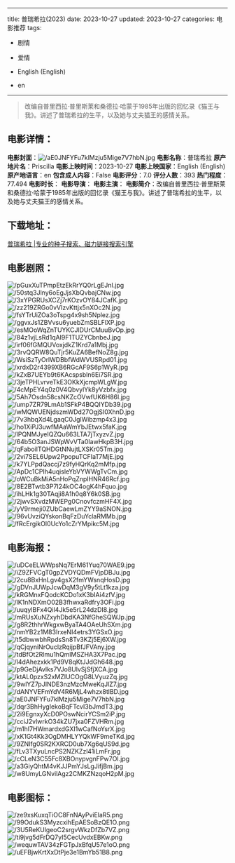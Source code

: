 
---
title: 普瑞希拉(2023)
date: 2023-10-27
updated: 2023-10-27
categories: 电影推荐
tags:
- 剧情
- 爱情

- English (English)
- en
---


> 改编自普里西拉·普里斯莱和桑德拉·哈蒙于1985年出版的回忆录《猫王与我》。讲述了普瑞希拉的生平，以及她与丈夫猫王的感情关系。

## **电影详情**：

**电影封面**：<img src="https://image.tmdb.org/t/p/w200/aE0JNFYFu7klMzju5Mige7V7hbN.jpg" alt="/aE0JNFYFu7klMzju5Mige7V7hbN.jpg" title="/aE0JNFYFu7klMzju5Mige7V7hbN.jpg">
**电影名称**：普瑞希拉
**原产地片名**：Priscilla
**电影上映时间**：2023-10-27
**电影上映国家**：English (English)
**原产地语言**：en
**包含成人内容**：False
**电影评分**：7.0
**评分人数**：393
**热门程度**：77.494
**电影时长**：
**电影导演**：
**电影主演**：
**电影简介**：改编自普里西拉·普里斯莱和桑德拉·哈蒙于1985年出版的回忆录《猫王与我》。讲述了普瑞希拉的生平，以及她与丈夫猫王的感情关系。

## **下载地址**：
[普瑞希拉 |专业的种子搜索、磁力链接搜索引擎](https://movie.amd794.com:2083/?search=Priscilla&ordering=&mode=match_phrase&page_size=10&page=1)
 

## **电影剧照**：
<img src="https://image.tmdb.org/t/p/original/pGuxXuTPmpEtzEkRrYQ0rLgEJnI.jpg" alt="/pGuxXuTPmpEtzEkRrYQ0rLgEJnI.jpg" title="/pGuxXuTPmpEtzEkRrYQ0rLgEJnI.jpg"><img src="https://image.tmdb.org/t/p/original/50stq3Jlny6oEgJjsXbQvbajCNw.jpg" alt="/50stq3Jlny6oEgJjsXbQvbajCNw.jpg" title="/50stq3Jlny6oEgJjsXbQvbajCNw.jpg"><img src="https://image.tmdb.org/t/p/original/3xYPGRUsXCZj7rKOzvOY84JCafK.jpg" alt="/3xYPGRUsXCZj7rKOzvOY84JCafK.jpg" title="/3xYPGRUsXCZj7rKOzvOY84JCafK.jpg"><img src="https://image.tmdb.org/t/p/original/zz219ZRGo0vVIzvKttjx5nXOc2N.jpg" alt="/zz219ZRGo0vVIzvKttjx5nXOc2N.jpg" title="/zz219ZRGo0vVIzvKttjx5nXOc2N.jpg"><img src="https://image.tmdb.org/t/p/original/fsYTrUiZOa3oTspg4x9sh5Nplez.jpg" alt="/fsYTrUiZOa3oTspg4x9sh5Nplez.jpg" title="/fsYTrUiZOa3oTspg4x9sh5Nplez.jpg"><img src="https://image.tmdb.org/t/p/original/ggvxJs1ZBVvsu6yuebZmSBLFlXP.jpg" alt="/ggvxJs1ZBVvsu6yuebZmSBLFlXP.jpg" title="/ggvxJs1ZBVvsu6yuebZmSBLFlXP.jpg"><img src="https://image.tmdb.org/t/p/original/esMOoWqZnTUYKCJlDUrCMuuBvOp.jpg" alt="/esMOoWqZnTUYKCJlDUrCMuuBvOp.jpg" title="/esMOoWqZnTUYKCJlDUrCMuuBvOp.jpg"><img src="https://image.tmdb.org/t/p/original/84z1vjLsRd1qAI9F1TUZYCbnbeJ.jpg" alt="/84z1vjLsRd1qAI9F1TUZYCbnbeJ.jpg" title="/84z1vjLsRd1qAI9F1TUZYCbnbeJ.jpg"><img src="https://image.tmdb.org/t/p/original/irf06fGMQUVoxjdkZ1Krd7a1Mbj.jpg" alt="/irf06fGMQUVoxjdkZ1Krd7a1Mbj.jpg" title="/irf06fGMQUVoxjdkZ1Krd7a1Mbj.jpg"><img src="https://image.tmdb.org/t/p/original/3rvQQRW8QuTjr5KuZA6BefNoZ8g.jpg" alt="/3rvQQRW8QuTjr5KuZA6BefNoZ8g.jpg" title="/3rvQQRW8QuTjr5KuZA6BefNoZ8g.jpg"><img src="https://image.tmdb.org/t/p/original/WsiSzTyOrlWDBbfWdWVUSRpd01.jpg" alt="/WsiSzTyOrlWDBbfWdWVUSRpd01.jpg" title="/WsiSzTyOrlWDBbfWdWVUSRpd01.jpg"><img src="https://image.tmdb.org/t/p/original/xrdxD2r4399XB6RGcAF9S6p1WyR.jpg" alt="/xrdxD2r4399XB6RGcAF9S6p1WyR.jpg" title="/xrdxD2r4399XB6RGcAF9S6p1WyR.jpg"><img src="https://image.tmdb.org/t/p/original/kZxB7UEYb9t6KAcspsbln6Ei7SR.jpg" alt="/kZxB7UEYb9t6KAcspsbln6Ei7SR.jpg" title="/kZxB7UEYb9t6KAcspsbln6Ei7SR.jpg"><img src="https://image.tmdb.org/t/p/original/3jeTPHLvrveTkE3OKkXjcmpWLgW.jpg" alt="/3jeTPHLvrveTkE3OKkXjcmpWLgW.jpg" title="/3jeTPHLvrveTkE3OKkXjcmpWLgW.jpg"><img src="https://image.tmdb.org/t/p/original/4cMpEY4q0z0V4QbvylYk8yVzbfx.jpg" alt="/4cMpEY4q0z0V4QbvylYk8yVzbfx.jpg" title="/4cMpEY4q0z0V4QbvylYk8yVzbfx.jpg"><img src="https://image.tmdb.org/t/p/original/5Ah7Osdn58csNKZcOVwfUK6H86l.jpg" alt="/5Ah7Osdn58csNKZcOVwfUK6H86l.jpg" title="/5Ah7Osdn58csNKZcOVwfUK6H86l.jpg"><img src="https://image.tmdb.org/t/p/original/ump7ZR79LmAb1SFkP4BQQIYDb39.jpg" alt="/ump7ZR79LmAb1SFkP4BQQIYDb39.jpg" title="/ump7ZR79LmAb1SFkP4BQQIYDb39.jpg"><img src="https://image.tmdb.org/t/p/original/wMQWUENjdszmWDd27OgjSI0XhnD.jpg" alt="/wMQWUENjdszmWDd27OgjSI0XhnD.jpg" title="/wMQWUENjdszmWDd27OgjSI0XhnD.jpg"><img src="https://image.tmdb.org/t/p/original/7v3hbqXd4LgaqC0JglWibzmp4x3.jpg" alt="/7v3hbqXd4LgaqC0JglWibzmp4x3.jpg" title="/7v3hbqXd4LgaqC0JglWibzmp4x3.jpg"><img src="https://image.tmdb.org/t/p/original/ho1XiPJ3uwfMAaWmYbJEtwx5faK.jpg" alt="/ho1XiPJ3uwfMAaWmYbJEtwx5faK.jpg" title="/ho1XiPJ3uwfMAaWmYbJEtwx5faK.jpg"><img src="https://image.tmdb.org/t/p/original/lPQNMJyeIQZQu663LTA7jTxyzvZ.jpg" alt="/lPQNMJyeIQZQu663LTA7jTxyzvZ.jpg" title="/lPQNMJyeIQZQu663LTA7jTxyzvZ.jpg"><img src="https://image.tmdb.org/t/p/original/64b5O3anJSWpWvVTa0IawHkpB3H.jpg" alt="/64b5O3anJSWpWvVTa0IawHkpB3H.jpg" title="/64b5O3anJSWpWvVTa0IawHkpB3H.jpg"><img src="https://image.tmdb.org/t/p/original/qFaboiITQHDGtNNujtLXSKr05Tm.jpg" alt="/qFaboiITQHDGtNNujtLXSKr05Tm.jpg" title="/qFaboiITQHDGtNNujtLXSKr05Tm.jpg"><img src="https://image.tmdb.org/t/p/original/2vi7SEL6Upw2PpopuTCFIaT7MjE.jpg" alt="/2vi7SEL6Upw2PpopuTCFIaT7MjE.jpg" title="/2vi7SEL6Upw2PpopuTCFIaT7MjE.jpg"><img src="https://image.tmdb.org/t/p/original/k7YLPpdQaccj7z9fyHQrKq2mMfp.jpg" alt="/k7YLPpdQaccj7z9fyHQrKq2mMfp.jpg" title="/k7YLPpdQaccj7z9fyHQrKq2mMfp.jpg"><img src="https://image.tmdb.org/t/p/original/ApDc1CPIh4uqisleYbVYWWgTvCm.jpg" alt="/ApDc1CPIh4uqisleYbVYWWgTvCm.jpg" title="/ApDc1CPIh4uqisleYbVYWWgTvCm.jpg"><img src="https://image.tmdb.org/t/p/original/oWCuBkMiA5nHoPqZnpIHNR46Rcf.jpg" alt="/oWCuBkMiA5nHoPqZnpIHNR46Rcf.jpg" title="/oWCuBkMiA5nHoPqZnpIHNR46Rcf.jpg"><img src="https://image.tmdb.org/t/p/original/8E2BTwtb3P7I24kOC4ogK4hFquo.jpg" alt="/8E2BTwtb3P7I24kOC4ogK4hFquo.jpg" title="/8E2BTwtb3P7I24kOC4ogK4hFquo.jpg"><img src="https://image.tmdb.org/t/p/original/ihLHk1g30TAqji8A1h0q8Y6k0SB.jpg" alt="/ihLHk1g30TAqji8A1h0q8Y6k0SB.jpg" title="/ihLHk1g30TAqji8A1h0q8Y6k0SB.jpg"><img src="https://image.tmdb.org/t/p/original/2jwvSXvdzMWEPg0CnovfczmHF4X.jpg" alt="/2jwvSXvdzMWEPg0CnovfczmHF4X.jpg" title="/2jwvSXvdzMWEPg0CnovfczmHF4X.jpg"><img src="https://image.tmdb.org/t/p/original/yV9rmeji0ZUbCaewLmZYY9aSNON.jpg" alt="/yV9rmeji0ZUbCaewLmZYY9aSNON.jpg" title="/yV9rmeji0ZUbCaewLmZYY9aSNON.jpg"><img src="https://image.tmdb.org/t/p/original/96vUvziQYskonBqFzDuYclaRMMb.jpg" alt="/96vUvziQYskonBqFzDuYclaRMMb.jpg" title="/96vUvziQYskonBqFzDuYclaRMMb.jpg"><img src="https://image.tmdb.org/t/p/original/fRcErgikOI0UcYo1cZrYMpikc5M.jpg" alt="/fRcErgikOI0UcYo1cZrYMpikc5M.jpg" title="/fRcErgikOI0UcYo1cZrYMpikc5M.jpg">

## **电影海报**：
<img src="https://image.tmdb.org/t/p/original/uDCeELWWpsNq7ErM61Yuq70WAE9.jpg" alt="/uDCeELWWpsNq7ErM61Yuq70WAE9.jpg" title="/uDCeELWWpsNq7ErM61Yuq70WAE9.jpg"><img src="https://image.tmdb.org/t/p/original/iZ9ZFVCgT0gpZVDYQDmFVjpDBJu.jpg" alt="/iZ9ZFVCgT0gpZVDYQDmFVjpDBJu.jpg" title="/iZ9ZFVCgT0gpZVDYQDmFVjpDBJu.jpg"><img src="https://image.tmdb.org/t/p/original/2cu8BxHnLgv4gsX2fmYWsnqHosD.jpg" alt="/2cu8BxHnLgv4gsX2fmYWsnqHosD.jpg" title="/2cu8BxHnLgv4gsX2fmYWsnqHosD.jpg"><img src="https://image.tmdb.org/t/p/original/gDVnJUWpJcwDqM3gV9y5tLt1kza.jpg" alt="/gDVnJUWpJcwDqM3gV9y5tLt1kza.jpg" title="/gDVnJUWpJcwDqM3gV9y5tLt1kza.jpg"><img src="https://image.tmdb.org/t/p/original/kRGMnxFQodcKCDo1xK3bIAi4zfV.jpg" alt="/kRGMnxFQodcKCDo1xK3bIAi4zfV.jpg" title="/kRGMnxFQodcKCDo1xK3bIAi4zfV.jpg"><img src="https://image.tmdb.org/t/p/original/lK1nNDXmO02B3fhwxaRdfry3OFi.jpg" alt="/lK1nNDXmO02B3fhwxaRdfry3OFi.jpg" title="/lK1nNDXmO02B3fhwxaRdfry3OFi.jpg"><img src="https://image.tmdb.org/t/p/original/uuqylBFx4Qil4Jk5e5rL24dzDI8.jpg" alt="/uuqylBFx4Qil4Jk5e5rL24dzDI8.jpg" title="/uuqylBFx4Qil4Jk5e5rL24dzDI8.jpg"><img src="https://image.tmdb.org/t/p/original/mRUsXuNZxyhDbdKA3NfGheSQWJp.jpg" alt="/mRUsXuNZxyhDbdKA3NfGheSQWJp.jpg" title="/mRUsXuNZxyhDbdKA3NfGheSQWJp.jpg"><img src="https://image.tmdb.org/t/p/original/g8R2thhrWkgxwByaTA4OAeUhSXm.jpg" alt="/g8R2thhrWkgxwByaTA4OAeUhSXm.jpg" title="/g8R2thhrWkgxwByaTA4OAeUhSXm.jpg"><img src="https://image.tmdb.org/t/p/original/nmYB2z1M83IrxeNI4etrs3YGSxO.jpg" alt="/nmYB2z1M83IrxeNI4etrs3YGSxO.jpg" title="/nmYB2z1M83IrxeNI4etrs3YGSxO.jpg"><img src="https://image.tmdb.org/t/p/original/t5dbwwbhRpdsSn8Tv3KZj5Ej6XW.jpg" alt="/t5dbwwbhRpdsSn8Tv3KZj5Ej6XW.jpg" title="/t5dbwwbhRpdsSn8Tv3KZj5Ej6XW.jpg"><img src="https://image.tmdb.org/t/p/original/qCjqyniNrOuclzRqijpBfJFVAny.jpg" alt="/qCjqyniNrOuclzRqijpBfJFVAny.jpg" title="/qCjqyniNrOuclzRqijpBfJFVAny.jpg"><img src="https://image.tmdb.org/t/p/original/tdBfOt2Rlmu1hQmlMSZHA3X7Pac.jpg" alt="/tdBfOt2Rlmu1hQmlMSZHA3X7Pac.jpg" title="/tdBfOt2Rlmu1hQmlMSZHA3X7Pac.jpg"><img src="https://image.tmdb.org/t/p/original/l4dAhezxkk1Pd9V8qKtJJdGh648.jpg" alt="/l4dAhezxkk1Pd9V8qKtJJdGh648.jpg" title="/l4dAhezxkk1Pd9V8qKtJJdGh648.jpg"><img src="https://image.tmdb.org/t/p/original/p9GeDjAvlks7VJo8UlvSjSfjXCA.jpg" alt="/p9GeDjAvlks7VJo8UlvSjSfjXCA.jpg" title="/p9GeDjAvlks7VJo8UlvSjSfjXCA.jpg"><img src="https://image.tmdb.org/t/p/original/ktAL0pzxS2xMZIUCOgG8LVyuzZq.jpg" alt="/ktAL0pzxS2xMZIUCOgG8LVyuzZq.jpg" title="/ktAL0pzxS2xMZIUCOgG8LVyuzZq.jpg"><img src="https://image.tmdb.org/t/p/original/9wlYZ7pJINDE3nzMzcMweKqJlZ7.jpg" alt="/9wlYZ7pJINDE3nzMzcMweKqJlZ7.jpg" title="/9wlYZ7pJINDE3nzMzcMweKqJlZ7.jpg"><img src="https://image.tmdb.org/t/p/original/dANYVEFmYdV4R6MjL4whzx8tlBD.jpg" alt="/dANYVEFmYdV4R6MjL4whzx8tlBD.jpg" title="/dANYVEFmYdV4R6MjL4whzx8tlBD.jpg"><img src="https://image.tmdb.org/t/p/original/aE0JNFYFu7klMzju5Mige7V7hbN.jpg" alt="/aE0JNFYFu7klMzju5Mige7V7hbN.jpg" title="/aE0JNFYFu7klMzju5Mige7V7hbN.jpg"><img src="https://image.tmdb.org/t/p/original/dqr3BhHygIekoBqFTcvI3bJmdT3.jpg" alt="/dqr3BhHygIekoBqFTcvI3bJmdT3.jpg" title="/dqr3BhHygIekoBqFTcvI3bJmdT3.jpg"><img src="https://image.tmdb.org/t/p/original/2i9EgnxyXcD0POswNcirYCSm2iP.jpg" alt="/2i9EgnxyXcD0POswNcirYCSm2iP.jpg" title="/2i9EgnxyXcD0POswNcirYCSm2iP.jpg"><img src="https://image.tmdb.org/t/p/original/cciJ2vlwrkO34kZU7jxa0FZVHRm.jpg" alt="/cciJ2vlwrkO34kZU7jxa0FZVHRm.jpg" title="/cciJ2vlwrkO34kZU7jxa0FZVHRm.jpg"><img src="https://image.tmdb.org/t/p/original/m1hI7HWmardxdGXI1wCafNoYsrX.jpg" alt="/m1hI7HWmardxdGXI1wCafNoYsrX.jpg" title="/m1hI7HWmardxdGXI1wCafNoYsrX.jpg"><img src="https://image.tmdb.org/t/p/original/xK1Gt4Kk3OgDMHLYYQkWF9meTKd.jpg" alt="/xK1Gt4Kk3OgDMHLYYQkWF9meTKd.jpg" title="/xK1Gt4Kk3OgDMHLYYQkWF9meTKd.jpg"><img src="https://image.tmdb.org/t/p/original/9ZNIfg0SR2KXRCD0ub7Xg6qUS9d.jpg" alt="/9ZNIfg0SR2KXRCD0ub7Xg6qUS9d.jpg" title="/9ZNIfg0SR2KXRCD0ub7Xg6qUS9d.jpg"><img src="https://image.tmdb.org/t/p/original/fLv3TXyuLncPS2NZKZzl41iLmFr.jpg" alt="/fLv3TXyuLncPS2NZKZzl41iLmFr.jpg" title="/fLv3TXyuLncPS2NZKZzl41iLmFr.jpg"><img src="https://image.tmdb.org/t/p/original/cCLeN3C55Fc8XBOnypvgnFPw7OI.jpg" alt="/cCLeN3C55Fc8XBOnypvgnFPw7OI.jpg" title="/cCLeN3C55Fc8XBOnypvgnFPw7OI.jpg"><img src="https://image.tmdb.org/t/p/original/a3GiyQhtM4vKJJPmYJsLgJifjBm.jpg" alt="/a3GiyQhtM4vKJJPmYJsLgJifjBm.jpg" title="/a3GiyQhtM4vKJJPmYJsLgJifjBm.jpg"><img src="https://image.tmdb.org/t/p/original/w8UmyLGNvilAgz2CMKZNzqoH2pM.jpg" alt="/w8UmyLGNvilAgz2CMKZNzqoH2pM.jpg" title="/w8UmyLGNvilAgz2CMKZNzqoH2pM.jpg">

## **电影图标**：
<img src="https://image.tmdb.org/t/p/original/ze9xsKuxqTiOC8FnNAyPviElaR5.png" alt="/ze9xsKuxqTiOC8FnNAyPviElaR5.png" title="/ze9xsKuxqTiOC8FnNAyPviElaR5.png"><img src="https://image.tmdb.org/t/p/original/99OdukS3MyzcxihEpAESoBzQE1O.png" alt="/99OdukS3MyzcxihEpAESoBzQE1O.png" title="/99OdukS3MyzcxihEpAESoBzQE1O.png"><img src="https://image.tmdb.org/t/p/original/3U5ReKUlgeoC2srgvWkzDfZb7VZ.png" alt="/3U5ReKUlgeoC2srgvWkzDfZb7VZ.png" title="/3U5ReKUlgeoC2srgvWkzDfZb7VZ.png"><img src="https://image.tmdb.org/t/p/original/ti9jvg5dFrDQ7yI5CecUvdxEBKw.png" alt="/ti9jvg5dFrDQ7yI5CecUvdxEBKw.png" title="/ti9jvg5dFrDQ7yI5CecUvdxEBKw.png"><img src="https://image.tmdb.org/t/p/original/wequwTAV34zFGTpJxBfqU57e1oO.png" alt="/wequwTAV34zFGTpJxBfqU57e1oO.png" title="/wequwTAV34zFGTpJxBfqU57e1oO.png"><img src="https://image.tmdb.org/t/p/original/uEFBjwKrtXxDtPje3e1BmYb51B8.png" alt="/uEFBjwKrtXxDtPje3e1BmYb51B8.png" title="/uEFBjwKrtXxDtPje3e1BmYb51B8.png">
